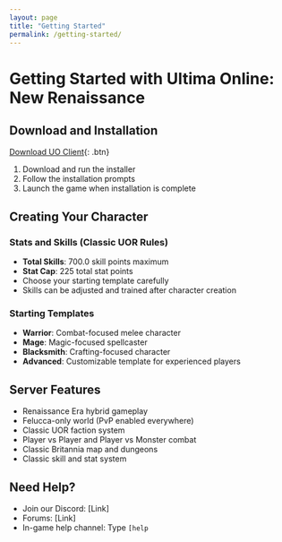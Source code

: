 ```yaml
---
layout: page
title: "Getting Started"
permalink: /getting-started/
---
```


# Getting Started with Ultima Online: New Renaissance

## Download and Installation

[Download UO Client](http://patch.newrenaissanceuo.com:2595/download){: .btn}

1. Download and run the installer
2. Follow the installation prompts
3. Launch the game when installation is complete

## Creating Your Character

### Stats and Skills (Classic UOR Rules)
- **Total Skills**: 700.0 skill points maximum
- **Stat Cap**: 225 total stat points
- Choose your starting template carefully
- Skills can be adjusted and trained after character creation

### Starting Templates
- **Warrior**: Combat-focused melee character
- **Mage**: Magic-focused spellcaster
- **Blacksmith**: Crafting-focused character  
- **Advanced**: Customizable template for experienced players

## Server Features

- Renaissance Era hybrid gameplay
- Felucca-only world (PvP enabled everywhere)
- Classic UOR faction system
- Player vs Player and Player vs Monster combat
- Classic Britannia map and dungeons
- Classic skill and stat system

## Need Help?

- Join our Discord: [Link]
- Forums: [Link]
- In-game help channel: Type `[help`